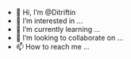 - 👋 Hi, I’m @Ditriftin
- 👀 I’m interested in ...
- 🌱 I’m currently learning ...
- 💞️ I’m looking to collaborate on ...
- 📫 How to reach me ...

<!---
Ditriftin/Ditriftin is a ✨ special ✨ repository because its `README.md` (this file) appears on your GitHub profile.
You can click the Preview link to take a look at your changes.
--->
